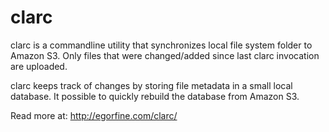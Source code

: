 clarc
===

clarc is a commandline utility that synchronizes local file system folder to Amazon S3. Only files that were changed/added since last clarc invocation are uploaded.

clarc keeps track of changes by storing file metadata in a small local database. It possible to quickly rebuild the database from Amazon S3.

Read more at: http://egorfine.com/clarc/
